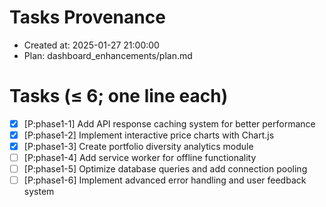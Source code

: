 # Tasks Provenance
- Created at: 2025-01-27 21:00:00
- Plan: dashboard_enhancements/plan.md

# Tasks (≤ 6; one line each)
- [x] [P:phase1-1] Add API response caching system for better performance
- [x] [P:phase1-2] Implement interactive price charts with Chart.js
- [x] [P:phase1-3] Create portfolio diversity analytics module
- [ ] [P:phase1-4] Add service worker for offline functionality
- [ ] [P:phase1-5] Optimize database queries and add connection pooling
- [ ] [P:phase1-6] Implement advanced error handling and user feedback system